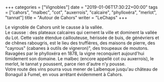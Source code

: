 +++
categories = ["Vignobles"]
date = "2019-01-06T17:30:22+00:00"
tags = ["cahors", "malbec", "cot", "auxerrois", "calcaire", "phylloxéra", "merlot", "tannat"]
title = "Autour de Cahors"
writer = "LeChaps"
+++

Le vignoble de Cahors unit le causse à la vallée.  
Le causse : des plateaux calcaires qui cernent la ville et dominent la vallée du Lot. Cette vaste étendue caillouteuse, hérissée de buis, de génévriers et de chênes rabougris, est le lieu des truffières, des maisons de pierre, des "cayrous" (cabanes à outils de vigneron)", des troupeaux de moutons.  
Ravagées par le phylloxéra en 1878, la vigne reconquiert aujourd'hui timidement son domaine. Le malbec (encore appellé cot ou auxerrois), le merlot, le tannat y poussent, parce rien d'autre n'y pousse.  
Votre route des vins pourra vous mener de Lalbenque jusqu'au château de Bonaguil à Fumel, en vous arrêtant évidemment à Cahors.